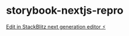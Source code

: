 # storybook-nextjs-repro

[Edit in StackBlitz next generation editor ⚡️](https://stackblitz.com/~/github.com/ranisalt/storybook-nextjs-repro)